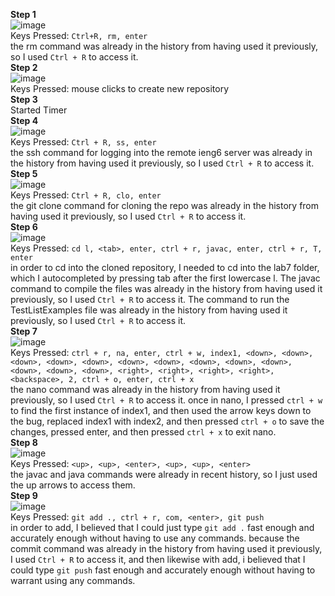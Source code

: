 **Step 1**\
![image](https://user-images.githubusercontent.com/112985603/220789987-61277351-1b08-464c-8892-eab95d4be404.png)\
  Keys Pressed: `Ctrl+R, rm, enter`\
  the rm command was already in the history from having used it previously, so I used `Ctrl + R` to access it.\
**Step 2**\
 ![image](https://user-images.githubusercontent.com/112985603/220790582-a84698a5-ca65-469c-961e-c112f839f6e4.png)\
  Keys Pressed: mouse clicks to create new repository\
**Step 3**\
Started Timer\
**Step 4**\
![image](https://user-images.githubusercontent.com/112985603/220790720-c95bb144-abd9-44db-b12b-fad0d7bab531.png)\
  Keys Pressed: `Ctrl + R, ss, enter`\
  the ssh command for logging into the remote ieng6 server was already in the history from having used it previously, so I used `Ctrl + R` to access it.\
**Step 5**\
 ![image](https://user-images.githubusercontent.com/112985603/220791002-a07a5d9a-df50-4755-aefc-5d6afa4927f0.png)\
  Keys Pressed: `Ctrl + R, clo, enter`\
  the git clone command for cloning the repo was already in the history from having used it previously, so I used `Ctrl + R` to access it.\
**Step 6**\
![image](https://user-images.githubusercontent.com/112985603/220791543-62f88380-7ab2-46fd-bb56-2ad232f80eed.png)\
  Keys Pressed: `cd l, <tab>, enter, ctrl + r, javac, enter, ctrl + r, T, enter`\
  in order to cd into the cloned repository, I needed to cd into the lab7 folder, which I autocompleted by pressing tab after the first lowercase l. The javac command to compile the files was already in the history from having used it previously, so I used `Ctrl + R` to access it. The command to run the TestListExamples file was already in the history from having used it previously, so I used `Ctrl + R` to access it.\
**Step 7**\
  ![image](https://user-images.githubusercontent.com/112985603/220793840-870e3a52-f050-4e9c-b631-43792f282466.png)\
  Keys Pressed: `ctrl + r, na, enter, ctrl + w, index1, <down>, <down>, <down>, <down>, <down>, <down>, <down>, <down>, <down>, <down>, <down>, <down>, <down>, <right>, <right>, <right>, <right>, <backspace>, 2, ctrl + o, enter, ctrl + x`\
  the nano command was already in the history from having used it previously, so I used `Ctrl + R` to access it. once in nano, I pressed `ctrl + w` to find the first instance of index1, and then used the arrow keys down to the bug, replaced index1 with index2, and then pressed `ctrl + o` to save the changes, pressed enter, and then pressed `ctrl + x` to exit nano.\
  **Step 8**\
  ![image](https://user-images.githubusercontent.com/112985603/220793954-d14288e0-6608-460e-ad2f-55a293ef1d22.png)\
  Keys Pressed: `<up>, <up>, <enter>, <up>, <up>, <enter>`\
  the javac and java commands were already in recent history, so I just used the up arrows to access them.\
  **Step 9**\
  ![image](https://user-images.githubusercontent.com/112985603/220794096-ebc1fd24-c817-4a40-b051-b2ad89d6e0c1.png)\
  Keys Pressed: `git add ., ctrl + r, com, <enter>, git push`\
  in order to add, I believed that I could just type `git add .` fast enough and accurately enough without having to use any commands. because the commit command was already in the history from having used it previously, I used `Ctrl + R` to access it, and then likewise with add, i believed that I could type `git push` fast enough and accurately enough without having to warrant using any commands. 
  
